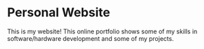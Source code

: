 # Personal Website

This is my website! This online portfolio shows some of my skills in software/hardware development and some of my projects.
